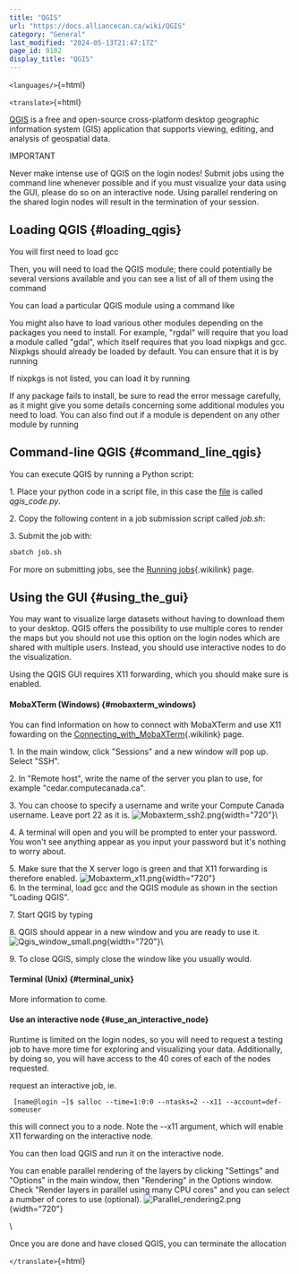 ```yaml
---
title: "QGIS"
url: "https://docs.alliancecan.ca/wiki/QGIS"
category: "General"
last_modified: "2024-05-13T21:47:17Z"
page_id: 9102
display_title: "QGIS"
---
```


`<languages/>`{=html}

`<translate>`{=html}

[QGIS](https://qgis.org/en/site/) is a free and open-source cross-platform desktop geographic information system (GIS) application that supports viewing, editing, and analysis of geospatial data.

IMPORTANT

Never make intense use of QGIS on the login nodes! Submit jobs using the command line whenever possible and if you must visualize your data using the GUI, please do so on an interactive node. Using parallel rendering on the shared login nodes will result in the termination of your session.

## Loading QGIS {#loading_qgis}

You will first need to load gcc

Then, you will need to load the QGIS module; there could potentially be several versions available and you can see a list of all of them using the command

You can load a particular QGIS module using a command like

You might also have to load various other modules depending on the packages you need to install. For example, \"rgdal\" will require that you load a module called \"gdal\", which itself requires that you load nixpkgs and gcc. Nixpkgs should already be loaded by default. You can ensure that it is by running

If nixpkgs is not listed, you can load it by running

If any package fails to install, be sure to read the error message carefully, as it might give you some details concerning some additional modules you need to load. You can also find out if a module is dependent on any other module by running

## Command-line QGIS {#command_line_qgis}

You can execute QGIS by running a Python script:

1\. Place your python code in a script file, in this case the [file](https://docs.qgis.org/testing/en/docs/pyqgis_developer_cookbook/intro.html) is called *qgis_code.py*.

2\. Copy the following content in a job submission script called *job.sh*:

3\. Submit the job with:

``` bash
sbatch job.sh
```

For more on submitting jobs, see the [Running jobs](https://docs.alliancecan.ca/Running_jobs "Running jobs"){.wikilink} page.

## Using the GUI {#using_the_gui}

You may want to visualize large datasets without having to download them to your desktop. QGIS offers the possibility to use multiple cores to render the maps but you should not use this option on the login nodes which are shared with multiple users. Instead, you should use interactive nodes to do the visualization.

Using the QGIS GUI requires X11 forwarding, which you should make sure is enabled.

#### MobaXTerm (Windows) {#mobaxterm_windows}

You can find information on how to connect with MobaXTerm and use X11 fowarding on the [Connecting_with_MobaXTerm](https://docs.alliancecan.ca/Connecting_with_MobaXTerm "Connecting_with_MobaXTerm"){.wikilink} page.

1\. In the main window, click \"Sessions\" and a new window will pop up. Select \"SSH\".

2\. In \"Remote host\", write the name of the server you plan to use, for example \"cedar.computecanada.ca\".

3\. You can choose to specify a username and write your Compute Canada username. Leave port 22 as it is. ![](Mobaxterm_ssh2.png "Mobaxterm_ssh2.png"){width="720"}\

4\. A terminal will open and you will be prompted to enter your password. You won\'t see anything appear as you input your password but it\'s nothing to worry about.

5\. Make sure that the X server logo is green and that X11 forwarding is therefore enabled. ![](Mobaxterm_x11.png "Mobaxterm_x11.png"){width="720"}\
6. In the terminal, load gcc and the QGIS module as shown in the section \"Loading QGIS\".

7\. Start QGIS by typing

8\. QGIS should appear in a new window and you are ready to use it. ![](Qgis_window_small.png "Qgis_window_small.png"){width="720"}\

9\. To close QGIS, simply close the window like you usually would.

#### Terminal (Unix) {#terminal_unix}

More information to come.

#### Use an interactive node {#use_an_interactive_node}

Runtime is limited on the login nodes, so you will need to request a testing job to have more time for exploring and visualizing your data. Additionally, by doing so, you will have access to the 40 cores of each of the nodes requested.

request an interactive job, ie.

` [name@login ~]$ salloc --time=1:0:0 --ntasks=2 --x11 --account=def-someuser`

this will connect you to a node. Note the \--x11 argument, which will enable X11 forwarding on the interactive node.

You can then load QGIS and run it on the interactive node.

You can enable parallel rendering of the layers by clicking \"Settings\" and \"Options\" in the main window, then \"Rendering\" in the Options window. Check \"Render layers in parallel using many CPU cores\" and you can select a number of cores to use (optional). ![](Parallel_rendering2.png "Parallel_rendering2.png"){width="720"}

\

Once you are done and have closed QGIS, you can terminate the allocation

`</translate>`{=html}
